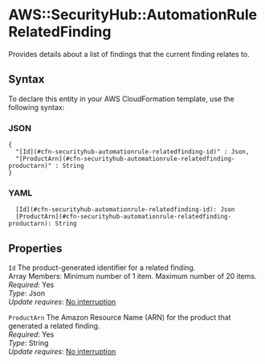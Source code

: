 # AWS::SecurityHub::AutomationRule RelatedFinding<a name="aws-properties-securityhub-automationrule-relatedfinding"></a>

 Provides details about a list of findings that the current finding relates to\. 

## Syntax<a name="aws-properties-securityhub-automationrule-relatedfinding-syntax"></a>

To declare this entity in your AWS CloudFormation template, use the following syntax:

### JSON<a name="aws-properties-securityhub-automationrule-relatedfinding-syntax.json"></a>

```
{
  "[Id](#cfn-securityhub-automationrule-relatedfinding-id)" : Json,
  "[ProductArn](#cfn-securityhub-automationrule-relatedfinding-productarn)" : String
}
```

### YAML<a name="aws-properties-securityhub-automationrule-relatedfinding-syntax.yaml"></a>

```
  [Id](#cfn-securityhub-automationrule-relatedfinding-id): Json
  [ProductArn](#cfn-securityhub-automationrule-relatedfinding-productarn): String
```

## Properties<a name="aws-properties-securityhub-automationrule-relatedfinding-properties"></a>

`Id`  <a name="cfn-securityhub-automationrule-relatedfinding-id"></a>
 The product\-generated identifier for a related finding\.   
 Array Members: Minimum number of 1 item\. Maximum number of 20 items\.   
*Required*: Yes  
*Type*: Json  
*Update requires*: [No interruption](https://docs.aws.amazon.com/AWSCloudFormation/latest/UserGuide/using-cfn-updating-stacks-update-behaviors.html#update-no-interrupt)

`ProductArn`  <a name="cfn-securityhub-automationrule-relatedfinding-productarn"></a>
 The Amazon Resource Name \(ARN\) for the product that generated a related finding\.   
*Required*: Yes  
*Type*: String  
*Update requires*: [No interruption](https://docs.aws.amazon.com/AWSCloudFormation/latest/UserGuide/using-cfn-updating-stacks-update-behaviors.html#update-no-interrupt)
